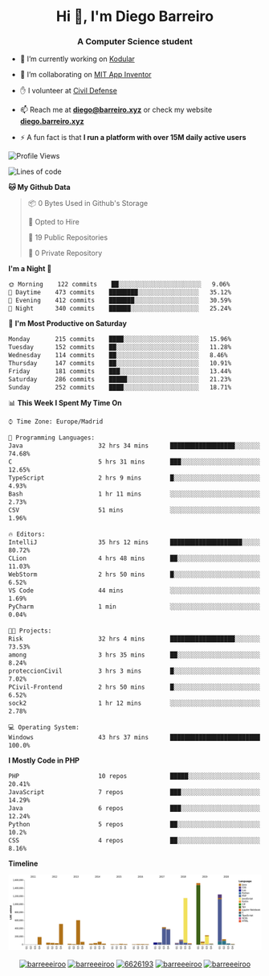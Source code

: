 <h1 align="center">Hi 👋, I'm Diego Barreiro</h1>
<h3 align="center">A Computer Science student</h3>

- 🔭 I’m currently working on [Kodular](https://www.kodular.io)

- 👯 I’m collaborating on [MIT App Inventor](https://github.com/mit-cml/appinventor-sources)

- ✋ I volunteer at [Civil Defense](https://proteccioncivil.sdc.gal)

- 📫 Reach me at **diego@barreiro.xyz** or check my website **[diego.barreiro.xyz](https://diego.barreiro.xyz)**

- ⚡ A fun fact is that **I run a platform with over 15M daily active users**

<!--START_SECTION:waka-->
![Profile Views](http://img.shields.io/badge/Profile%20Views-19-blue)

![Lines of code](https://img.shields.io/badge/From%20Hello%20World%20I%27ve%20Written-22.6%20million%20lines%20of%20code-blue)

**🐱 My Github Data** 

> 📦 0 Bytes Used in Github's Storage 
 > 
> 💼 Opted to Hire
 > 
> 📜 19 Public Repositories
 > 
> 🔑 0 Private Repository 
 > 
**I'm a Night 🦉** 

```text
🌞 Morning    122 commits    ██░░░░░░░░░░░░░░░░░░░░░░░   9.06% 
🌆 Daytime    473 commits    ████████░░░░░░░░░░░░░░░░░   35.12% 
🌃 Evening    412 commits    ███████░░░░░░░░░░░░░░░░░░   30.59% 
🌙 Night      340 commits    ██████░░░░░░░░░░░░░░░░░░░   25.24%

```
📅 **I'm Most Productive on Saturday** 

```text
Monday       215 commits    ████░░░░░░░░░░░░░░░░░░░░░   15.96% 
Tuesday      152 commits    ██░░░░░░░░░░░░░░░░░░░░░░░   11.28% 
Wednesday    114 commits    ██░░░░░░░░░░░░░░░░░░░░░░░   8.46% 
Thursday     147 commits    ██░░░░░░░░░░░░░░░░░░░░░░░   10.91% 
Friday       181 commits    ███░░░░░░░░░░░░░░░░░░░░░░   13.44% 
Saturday     286 commits    █████░░░░░░░░░░░░░░░░░░░░   21.23% 
Sunday       252 commits    ████░░░░░░░░░░░░░░░░░░░░░   18.71%

```


📊 **This Week I Spent My Time On** 

```text
⌚︎ Time Zone: Europe/Madrid

💬 Programming Languages: 
Java                     32 hrs 34 mins      ██████████████████░░░░░░░   74.68% 
C                        5 hrs 31 mins       ███░░░░░░░░░░░░░░░░░░░░░░   12.65% 
TypeScript               2 hrs 9 mins        █░░░░░░░░░░░░░░░░░░░░░░░░   4.93% 
Bash                     1 hr 11 mins        ░░░░░░░░░░░░░░░░░░░░░░░░░   2.73% 
CSV                      51 mins             ░░░░░░░░░░░░░░░░░░░░░░░░░   1.96%

🔥 Editors: 
IntelliJ                 35 hrs 12 mins      ████████████████████░░░░░   80.72% 
CLion                    4 hrs 48 mins       ██░░░░░░░░░░░░░░░░░░░░░░░   11.03% 
WebStorm                 2 hrs 50 mins       █░░░░░░░░░░░░░░░░░░░░░░░░   6.52% 
VS Code                  44 mins             ░░░░░░░░░░░░░░░░░░░░░░░░░   1.69% 
PyCharm                  1 min               ░░░░░░░░░░░░░░░░░░░░░░░░░   0.04%

🐱‍💻 Projects: 
Risk                     32 hrs 4 mins       ██████████████████░░░░░░░   73.53% 
among                    3 hrs 35 mins       ██░░░░░░░░░░░░░░░░░░░░░░░   8.24% 
proteccionCivil          3 hrs 3 mins        █░░░░░░░░░░░░░░░░░░░░░░░░   7.02% 
PCivil-Frontend          2 hrs 50 mins       █░░░░░░░░░░░░░░░░░░░░░░░░   6.52% 
sock2                    1 hr 12 mins        ░░░░░░░░░░░░░░░░░░░░░░░░░   2.78%

💻 Operating System: 
Windows                  43 hrs 37 mins      █████████████████████████   100.0%

```

**I Mostly Code in PHP** 

```text
PHP                      10 repos            █████░░░░░░░░░░░░░░░░░░░░   20.41% 
JavaScript               7 repos             ███░░░░░░░░░░░░░░░░░░░░░░   14.29% 
Java                     6 repos             ███░░░░░░░░░░░░░░░░░░░░░░   12.24% 
Python                   5 repos             ██░░░░░░░░░░░░░░░░░░░░░░░   10.2% 
CSS                      4 repos             ██░░░░░░░░░░░░░░░░░░░░░░░   8.16%

```


**Timeline**

![Chart not found](https://github.com/barreeeiroo/barreeeiroo/blob/master/charts/bar_graph.png) 


<!--END_SECTION:waka-->

<p align="center">
<a href="https://twitter.com/barreeeiroo" target="blank"><img align="center" src="https://cdn.jsdelivr.net/npm/simple-icons@3.0.1/icons/twitter.svg" alt="barreeeiroo" height="20" width="20" /></a>
<a href="https://linkedin.com/in/barreeeiroo" target="blank"><img align="center" src="https://cdn.jsdelivr.net/npm/simple-icons@3.0.1/icons/linkedin.svg" alt="barreeeiroo" height="20" width="20" /></a>
<a href="https://stackoverflow.com/users/6626193" target="blank"><img align="center" src="https://cdn.jsdelivr.net/npm/simple-icons@3.0.1/icons/stackoverflow.svg" alt="6626193" height="20" width="20" /></a>
<a href="https://fb.com/barreeeiroo" target="blank"><img align="center" src="https://cdn.jsdelivr.net/npm/simple-icons@3.0.1/icons/facebook.svg" alt="barreeeiroo" height="20" width="20" /></a>
<a href="https://instagram.com/barreeeiroo" target="blank"><img align="center" src="https://cdn.jsdelivr.net/npm/simple-icons@3.0.1/icons/instagram.svg" alt="barreeeiroo" height="20" width="20" /></a>
</p>
